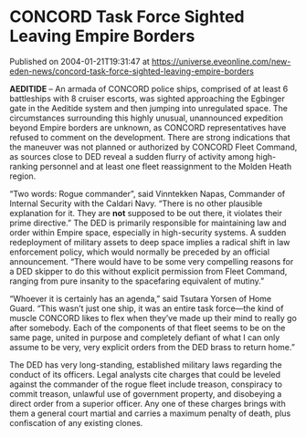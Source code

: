 # CONCORD Task Force Sighted Leaving Empire Borders
Published on 2004-01-21T19:31:47 at https://universe.eveonline.com/new-eden-news/concord-task-force-sighted-leaving-empire-borders

**AEDITIDE** – An armada of CONCORD police ships, comprised of at least 6 battleships with 8 cruiser escorts, was sighted approaching the Egbinger gate in the Aeditide system and then jumping into unregulated space. The circumstances surrounding this highly unusual, unannounced expedition beyond Empire borders are unknown, as CONCORD representatives have refused to comment on the development. There are strong indications that the maneuver was not planned or authorized by CONCORD Fleet Command, as sources close to DED reveal a sudden flurry of activity among high-ranking personnel and at least one fleet reassignment to the Molden Heath region.   
  
“Two words: Rogue commander”, said Vinntekken Napas, Commander of Internal Security with the Caldari Navy. “There is no other plausible explanation for it. They are **not** supposed to be out there, it violates their prime directive.” The DED is primarily responsible for maintaining law and order within Empire space, especially in high-security systems. A sudden redeployment of military assets to deep space implies a radical shift in law enforcement policy, which would normally be preceded by an official announcement. “There would have to be some very compelling reasons for a DED skipper to do this without explicit permission from Fleet Command, ranging from pure insanity to the spacefaring equivalent of mutiny.”   
  
“Whoever it is certainly has an agenda,” said Tsutara Yorsen of Home Guard. “This wasn’t just one ship, it was an entire task force—the kind of muscle CONCORD likes to flex when they’ve made up their mind to really go after somebody. Each of the components of that fleet seems to be on the same page, united in purpose and completely defiant of what I can only assume to be very, very explicit orders from the DED brass to return home.”   
  
The DED has very long-standing, established military laws regarding the conduct of its officers. Legal analysts cite charges that could be leveled against the commander of the rogue fleet include treason, conspiracy to commit treason, unlawful use of government property, and disobeying a direct order from a superior officer. Any one of these charges brings with them a general court martial and carries a maximum penalty of death, plus confiscation of any existing clones.
